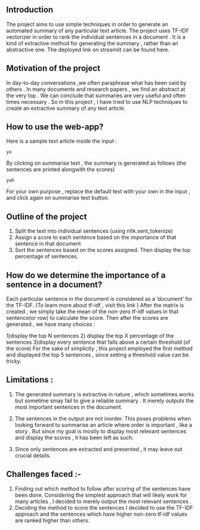 ## Introduction
The project aims to use simple techniques in order to generate an automated summary of any particular text article.  The project uses TF-IDF vectorizer in order to rank the individual sentences in a document . It is a kind of extractive method for generating the summary , rather than an abstractive one. The deployed link on streamlit can be found here.

## Motivation of the project
In day-to-day conversations ,we often paraphrase what has been said by others . In many documents and research papers , we find an abstract at the very top . We can conclude that summaries are very useful and often times necessary . So in this project , I have tried to use NLP techniques to create an extractive summary of any text article.

## How to use the web-app?

Here is a sample text article inside the input :
```
yo

```
By clicking on summarise text , the summary is generated as follows (the sentences are printed alongwith the scores) 

```
yah

```



For your own purpose , replace the default text with your own in the input , and click again on summarise text button.

## Outline of the project
1) Split the text into individual sentences (using nltk.sent_tokenize)
2) Assign a score to each sentence based on the importance of that sentence in that document
3) Sort the sentences based on the scores assigned. Then display the top percentage of sentences.

## How do we determine the importance of a sentence in a document?

Each particular sentence in the document is considered as a ‘document’ for the TF-IDF. (To learn more about tf-idf , visit this link )
After the matrix is created  , we simply take the mean of the non-zero tf-idf values in that sentence(or row) to calculate the score.
Then  after the scores are generated , we have many choices :

1)display the top N sentences 
2) display the top X percentage of the sentences 
3)display every sentence that falls above a certain threshold (of the score)
For the sake of simplicity , this project employed the first method and displayed the top 5 sentences , since setting a threshold value can be tricky.

## Limitations :
1) The generated summary is extractive in nature , which sometimes works but sometime smay fail to give a reliable summary . It merely outputs the most important sentences in the document. 

2) The sentences in the output are not inorder. This poses problems when looking forward to summarise an article where order is important , like a story . But since my goal is mostly to display most relevant sentences and display the scores , it has been left as such. 

3) Since only sentences are extracted and presented , it may leave out crucial details.

## Challenges faced :-
1) Finding out which method to follow after scoring of the sentences have been done. Considering the simplest approach that will likely work for many articles , I decided to merely output the most relevant sentences . 
2) Deciding the method to score the sentences 
I decided to use the TF-IDF approach and the sentences which have higher non-zero tf-idf values are ranked higher than others.


